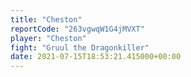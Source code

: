 ```yaml
---
title: "Cheston"
reportCode: "263vgwqW1G4jMVXT"
player: "Cheston"
fight: "Gruul the Dragonkiller"
date: 2021-07-15T18:53:21.415000+00:00
---
```

